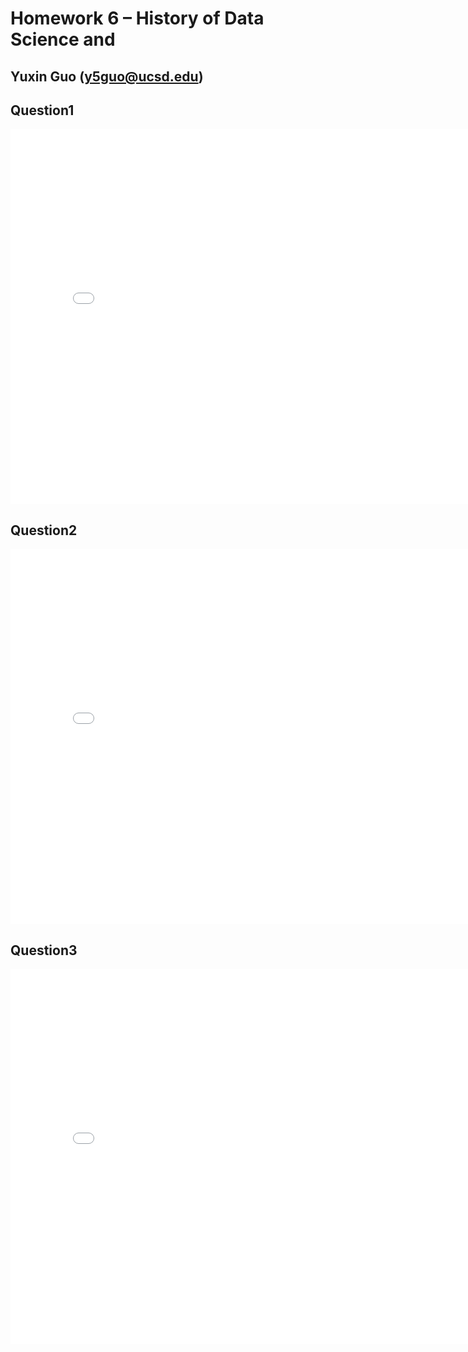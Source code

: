 # Homework 6 – History of Data Science and 
## Yuxin Guo (y5guo@ucsd.edu)

## Question1

<iframe src='snow-map.html' width=800 height=600 frameBorder=0></iframe>


## Question2


<iframe src='galton-scatter.html' width=800 height=600 frameBorder=0></iframe>

## Question3
<iframe src='france-pop.html' width=800 height=600 frameBorder=0></iframe>
